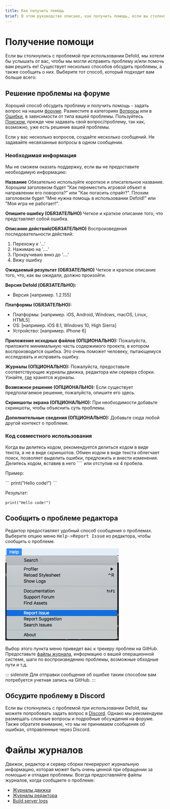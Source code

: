 ```yaml
---
title: Как получить помощь
brief: В этом руководстве описано, как получить помощь, если вы столкнулись с проблемой при использовании Defold.
---
```


# Получение помощи

Если вы столкнулись с проблемой при использовании Defold, мы хотели бы услышать от вас, чтобы мы могли исправить проблему и/или помочь вам решить ее! Существует несколько способов обсудить проблемы, а также сообщить о них. Выберите тот способ, который подходит вам больше всего:

## Решение проблемы на форуме

Хороший способ обсудить проблему и получить помощь - задать вопрос на нашем [форуме](https://forum.defold.com). Разместите в категориях [Вопросы](https://forum.defold.com/c/questions) или в [Ошибки](https://forum.defold.com/c/bugs), в зависимости от типа вашей проблемы. Пользуйтесь [Поиском](https://forum.defold.com/search), прежде чем задавать свой вопрос/проблему, так как, возможно, уже есть решение вашей проблемы.

Если у вас несколько вопросов, создайте несколько сообщений. Не задавайте несвязанные вопросы в одном сообщении.

### Необходимая информация
Мы не сможем оказать поддержку, если вы не предоставите необходимую информацию:

**Название**
Обязательно используйте короткое и описательное название. Хорошим заголовком будет "Как переместить игровой объект в направлении его поворота?" или "Как погасить спрайт?". Плохим заголовком будет "Мне нужна помощь в использовании Defold!" или "Моя игра не работает!".

**Опишите ошибку (ОБЯЗАТЕЛЬНО)**
Четкое и краткое описание того, что представляет собой ошибка.

**Описание действий(ОБЯЗАТЕЛЬНО)**
Воспроизведения последовательности действий:
1. Перехожу к '...'
2. Нажимаю на '....'
3. Прокручиваю вниз до '....'
4. Вижу ошибку

**Ожидаемый результат (ОБЯЗАТЕЛЬНО)**
Четкое и краткое описание того, что, как вы ожидали, должно произойти.

**Версия Defold (ОБЯЗАТЕЛЬНО):**
  - Версия [например. 1.2.155]

**Платформы (ОБЯЗАТЕЛЬНО):**
 - Платформы: [например. iOS, Android, Windows, macOS, Linux, HTML5]
 - OS: [например. iOS 8.1, Windows 10, High Sierra]
 - Устройство: [например. iPhone 6]

**Приложение исходных файлов (ОПЦИОНАЛЬНО):**
Пожалуйста, приложите минимальную часть содержимого проекта, в котором воспроизводится ошибка. Это очень поможет человеку, пытающемуся исследовать и исправить ошибку.

**Журналы (ОПЦИОНАЛЬНО):**
Пожалуйста, предоставьте соответствующие журналы движка, редактора или сервера сборки. Узнайте, [где](#log-files) хранятся журналы.

**Возможное решение (ОПЦИОНАЛЬНО):**
Если существует предполагаемое решение, пожалуйста, опишите его здесь.

**Скриншоты экрана (ОПЦИОНАЛЬНО):**
При необходимости добавьте скриншоты, чтобы объяснить суть проблемы.

**Дополнительные сведения (ОПЦИОНАЛЬНО):**
Добавьте сюда любой другой контекст о проблеме.


### Код совместного использования
Когда вы делитесь кодом, рекомендуется делиться кодом в виде текста, а не в виде скриншотов. Обмен кодом в виде текста облегчает поиск, позволяет выделить ошибки, предложить и внести изменения. Делитесь кодом, вставив в него \`\`\`\` или отступив на 4 пробела.

Пример:

\`\`\`
print("Hello code!")
\`\`\`

Результат:

```
print("Hello code!")
```


## Сообщить о проблеме редактора

Редактор предоставляет удобный способ сообщения о проблемах. Выберите опцию меню <kbd>Help->Report Issue</kbd> из редактора, чтобы сообщить о проблеме.

![](images/getting_help/report_issue.png)

Выбор этого пункта меню приведет вас к трекеру проблем на GitHub. Предоставьте [файлы журнала](#log-files), информацию о вашей операционной системе, шаги по воспроизведению проблемы, возможные обходные пути и т.д.

::: sidenote
Для отправки сообщения об ошибке таким способом вам потребуется учетная запись на GitHub.
:::


## Обсудите проблему в Discord

Если вы столкнулись с проблемой при использовании Defold, вы можете попробовать задать вопрос в [Discord](https://www.defold.com/discord/). Однако мы рекомендуем размещать сложные вопросы и подробные обсуждения на форуме. Также обратите внимание, что мы не принимаем сообщения об ошибках, отправленные через Discord.


# Файлы журналов

Движок, редактор и сервер сборки генерируют журнальную информацию, которая может быть очень ценной при обращении за помощью и отладке проблемы. Всегда предоставляйте файлы журналов, когда сообщаете о проблеме:

* [Журналы движка](/manuals/debugging-game-and-system-logs)
* [Журналы редактора](/manuals/editor#editor-logs)
* [Build server logs](/manuals/extensions#build-server-logs)
